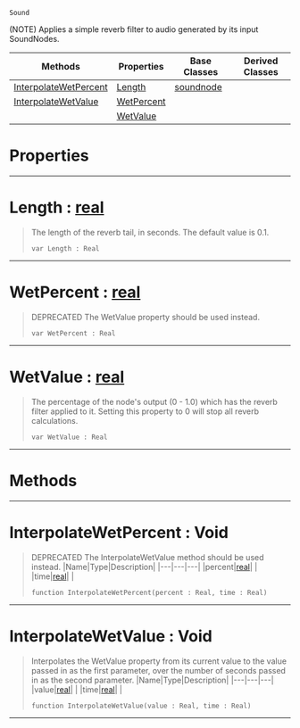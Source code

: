  `Sound`

(NOTE) Applies a simple reverb filter to audio generated by its input SoundNodes.

|Methods|Properties|Base Classes|Derived Classes|
|---|---|---|---|
|[ InterpolateWetPercent](https://github.com/zeroengineteam/ZeroDocs/code_reference/class_reference/reverbnode.markdown#interpolatewetpercent-vo)|[ Length](https://github.com/zeroengineteam/ZeroDocs/code_reference/class_reference/reverbnode.markdown#length-zero-engine-docum)|[soundnode](https://github.com/zeroengineteam/ZeroDocs/code_reference/class_reference/soundnode.markdown)| |
|[ InterpolateWetValue](https://github.com/zeroengineteam/ZeroDocs/code_reference/class_reference/reverbnode.markdown#interpolatewetvalue-void)|[ WetPercent](https://github.com/zeroengineteam/ZeroDocs/code_reference/class_reference/reverbnode.markdown#wetpercent-zero-engine-d)| | |
| |[ WetValue](https://github.com/zeroengineteam/ZeroDocs/code_reference/class_reference/reverbnode.markdown#wetvalue-zero-engine-doc)| | |


 #  Properties


---  
 #  Length : [real](https://github.com/zeroengineteam/ZeroDocs/code_reference/zilch_base_types/real.markdown)

> The length of the reverb tail, in seconds. The default value is 0.1.
> ``` lang=cpp, name=Zilch
> var Length : Real


---  
 #  WetPercent : [real](https://github.com/zeroengineteam/ZeroDocs/code_reference/zilch_base_types/real.markdown)

> DEPRECATED The WetValue property should be used instead.
> ``` lang=cpp, name=Zilch
> var WetPercent : Real


---  
 #  WetValue : [real](https://github.com/zeroengineteam/ZeroDocs/code_reference/zilch_base_types/real.markdown)

> The percentage of the node's output (0 - 1.0) which has the reverb filter applied to it. Setting this property to 0 will stop all reverb calculations.
> ``` lang=cpp, name=Zilch
> var WetValue : Real


---  
 #  Methods


---  
 #  InterpolateWetPercent : Void

> DEPRECATED The InterpolateWetValue method should be used instead.
> |Name|Type|Description|
> |---|---|---|
> |percent|[real](https://github.com/zeroengineteam/ZeroDocs/code_reference/zilch_base_types/real.markdown)| |
> |time|[real](https://github.com/zeroengineteam/ZeroDocs/code_reference/zilch_base_types/real.markdown)| |
> ``` lang=cpp, name=Zilch
> function InterpolateWetPercent(percent : Real, time : Real)
> ``` 


---  
 #  InterpolateWetValue : Void

> Interpolates the WetValue property from its current value to the value passed in as the first parameter, over the number of seconds passed in as the second parameter.
> |Name|Type|Description|
> |---|---|---|
> |value|[real](https://github.com/zeroengineteam/ZeroDocs/code_reference/zilch_base_types/real.markdown)| |
> |time|[real](https://github.com/zeroengineteam/ZeroDocs/code_reference/zilch_base_types/real.markdown)| |
> ``` lang=cpp, name=Zilch
> function InterpolateWetValue(value : Real, time : Real)
> ``` 


---  
 

 